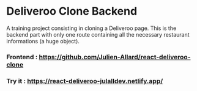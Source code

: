 # Deliveroo Clone Backend

A training project consisting in cloning a Deliveroo page.
This is the backend part with only one route containing all the necessary restaurant informations (a huge object).

### Frontend : https://github.com/Julien-Allard/react-deliveroo-clone

### Try it : https://react-deliveroo-julalldev.netlify.app/
